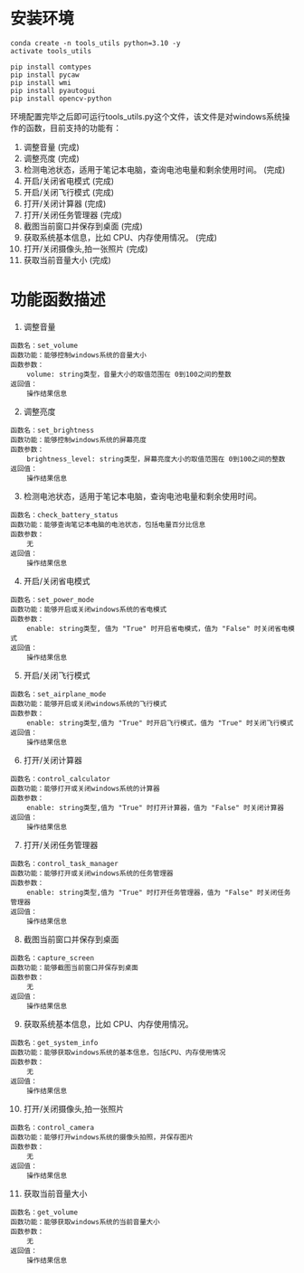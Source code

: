 # 安装环境
```
conda create -n tools_utils python=3.10 -y
activate tools_utils

pip install comtypes
pip install pycaw
pip install wmi
pip install pyautogui
pip install opencv-python

```

环境配置完毕之后即可运行tools_utils.py这个文件，该文件是对windows系统操作的函数，目前支持的功能有：

1. 调整音量   (完成)
2. 调整亮度   (完成)
3. 检测电池状态，适用于笔记本电脑，查询电池电量和剩余使用时间。 (完成)
4. 开启/关闭省电模式  (完成)
5. 开启/关闭飞行模式  (完成)
6. 打开/关闭计算器  (完成)
7. 打开/关闭任务管理器 (完成)
8. 截图当前窗口并保存到桌面  (完成)
9. 获取系统基本信息，比如 CPU、内存使用情况。  (完成)
10. 打开/关闭摄像头,拍一张照片 (完成)
11. 获取当前音量大小 (完成)


# 功能函数描述

1. 调整音量
```
函数名：set_volume
函数功能：能够控制windows系统的音量大小
函数参数：
    volume: string类型，音量大小的取值范围在 0到100之间的整数
返回值：
    操作结果信息
```

2. 调整亮度
```
函数名：set_brightness
函数功能：能够控制windows系统的屏幕亮度
函数参数：
    brightness_level: string类型，屏幕亮度大小的取值范围在 0到100之间的整数
返回值：
    操作结果信息
```

3. 检测电池状态，适用于笔记本电脑，查询电池电量和剩余使用时间。
```
函数名：check_battery_status
函数功能：能够查询笔记本电脑的电池状态，包括电量百分比信息
函数参数：
    无
返回值：
    操作结果信息
```

4. 开启/关闭省电模式 
```
函数名：set_power_mode
函数功能：能够开启或关闭windows系统的省电模式
函数参数：
    enable: string类型, 值为 "True" 时开启省电模式，值为 "False" 时关闭省电模式
返回值：
    操作结果信息
```

5. 开启/关闭飞行模式 
```
函数名：set_airplane_mode
函数功能：能够开启或关闭windows系统的飞行模式
函数参数：
    enable: string类型,值为 "True" 时开启飞行模式，值为 "True" 时关闭飞行模式
返回值：
    操作结果信息
```

6. 打开/关闭计算器
```
函数名：control_calculator
函数功能：能够打开或关闭windows系统的计算器
函数参数：
    enable: string类型,值为 "True" 时打开计算器，值为 "False" 时关闭计算器
返回值：
    操作结果信息
```

7. 打开/关闭任务管理器
```
函数名：control_task_manager
函数功能：能够打开或关闭windows系统的任务管理器
函数参数：
    enable: string类型,值为 "True" 时打开任务管理器，值为 "False" 时关闭任务管理器
返回值：
    操作结果信息
```

8. 截图当前窗口并保存到桌面
```
函数名：capture_screen
函数功能：能够截图当前窗口并保存到桌面
函数参数：
    无
返回值：
    操作结果信息
```

9. 获取系统基本信息，比如 CPU、内存使用情况。 
```
函数名：get_system_info
函数功能：能够获取windows系统的基本信息，包括CPU、内存使用情况
函数参数：
    无
返回值：
    操作结果信息
```

10. 打开/关闭摄像头,拍一张照片 
```
函数名：control_camera
函数功能：能够打开windows系统的摄像头拍照，并保存图片
函数参数：
    无
返回值：
    操作结果信息
```

11. 获取当前音量大小
```
函数名：get_volume
函数功能：能够获取windows系统的当前音量大小
函数参数：
    无
返回值：
    操作结果信息
```

